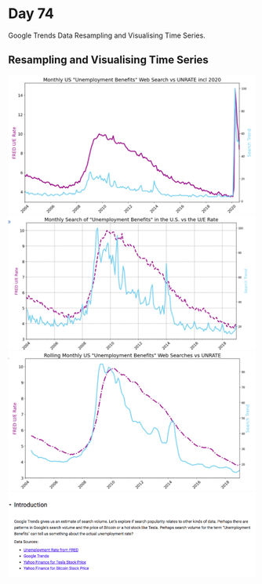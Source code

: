 # Day 74

Google Trends Data Resampling and Visualising Time Series.

## Resampling and Visualising Time Series

![monthly_us](monthly_us.png)
![monthly_search](monthly_search.png)
![rolling_monthly](rolling_monthly.png)
![introduction](introduction.png)
